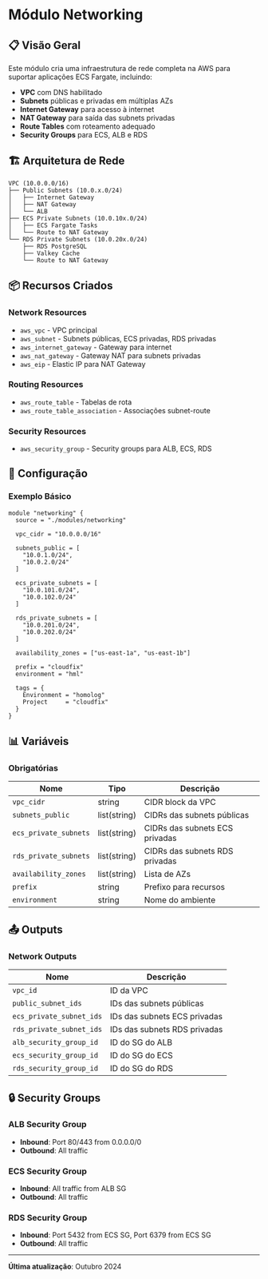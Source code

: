 # Módulo Networking

## 📋 Visão Geral

Este módulo cria uma infraestrutura de rede completa na AWS para suportar aplicações ECS Fargate, incluindo:

- **VPC** com DNS habilitado
- **Subnets** públicas e privadas em múltiplas AZs
- **Internet Gateway** para acesso à internet
- **NAT Gateway** para saída das subnets privadas
- **Route Tables** com roteamento adequado
- **Security Groups** para ECS, ALB e RDS

## 🏗️ Arquitetura de Rede

```
VPC (10.0.0.0/16)
├── Public Subnets (10.0.x.0/24)
│   ├── Internet Gateway
│   ├── NAT Gateway
│   └── ALB
├── ECS Private Subnets (10.0.10x.0/24)
│   ├── ECS Fargate Tasks
│   └── Route to NAT Gateway
└── RDS Private Subnets (10.0.20x.0/24)
    ├── RDS PostgreSQL
    ├── Valkey Cache
    └── Route to NAT Gateway
```

## 📦 Recursos Criados

### Network Resources
- `aws_vpc` - VPC principal
- `aws_subnet` - Subnets públicas, ECS privadas, RDS privadas
- `aws_internet_gateway` - Gateway para internet
- `aws_nat_gateway` - Gateway NAT para subnets privadas
- `aws_eip` - Elastic IP para NAT Gateway

### Routing Resources
- `aws_route_table` - Tabelas de rota
- `aws_route_table_association` - Associações subnet-route

### Security Resources
- `aws_security_group` - Security groups para ALB, ECS, RDS

## 🔧 Configuração

### Exemplo Básico
```hcl
module "networking" {
  source = "./modules/networking"

  vpc_cidr = "10.0.0.0/16"

  subnets_public = [
    "10.0.1.0/24",
    "10.0.2.0/24"
  ]

  ecs_private_subnets = [
    "10.0.101.0/24",
    "10.0.102.0/24"
  ]

  rds_private_subnets = [
    "10.0.201.0/24",
    "10.0.202.0/24"
  ]

  availability_zones = ["us-east-1a", "us-east-1b"]

  prefix = "cloudfix"
  environment = "hml"

  tags = {
    Environment = "homolog"
    Project     = "cloudfix"
  }
}
```

## 📊 Variáveis

### Obrigatórias
| Nome | Tipo | Descrição |
|------|------|-----------|
| `vpc_cidr` | string | CIDR block da VPC |
| `subnets_public` | list(string) | CIDRs das subnets públicas |
| `ecs_private_subnets` | list(string) | CIDRs das subnets ECS privadas |
| `rds_private_subnets` | list(string) | CIDRs das subnets RDS privadas |
| `availability_zones` | list(string) | Lista de AZs |
| `prefix` | string | Prefixo para recursos |
| `environment` | string | Nome do ambiente |

## 📤 Outputs

### Network Outputs
| Nome | Descrição |
|------|-----------|
| `vpc_id` | ID da VPC |
| `public_subnet_ids` | IDs das subnets públicas |
| `ecs_private_subnet_ids` | IDs das subnets ECS privadas |
| `rds_private_subnet_ids` | IDs das subnets RDS privadas |
| `alb_security_group_id` | ID do SG do ALB |
| `ecs_security_group_id` | ID do SG do ECS |
| `rds_security_group_id` | ID do SG do RDS |

## 🔒 Security Groups

### ALB Security Group
- **Inbound**: Port 80/443 from 0.0.0.0/0
- **Outbound**: All traffic

### ECS Security Group
- **Inbound**: All traffic from ALB SG
- **Outbound**: All traffic

### RDS Security Group
- **Inbound**: Port 5432 from ECS SG, Port 6379 from ECS SG
- **Outbound**: All traffic

---

**Última atualização**: Outubro 2024
